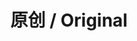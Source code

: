 ---
layout: page
title: 原创 / Original
nav: true
nav_order: 5
dropdown: true
children:
  - title: 随笔 / Notes
    permalink: /blog/category/notes
  - title: divider
  - title: 诗歌 / Poems
    permalink: /blog/category/poems
  - title: divider
  - title: 短语 / Phrases
    permalink: /blog/category/phrases
  - title: divider
  - title: 梦境 / Dreams
    permalink: /blog/category/dreams/
  - title: divider
  - title: 杂文 / Essays
    permalink: /blog/category/essays/
  - title: divider
  - title: 绘画 / Paintings
    permalink: /blog/category/paintings
  - title: divider
  - title: 海城墙 / Sea-Wall
    permalink: /blog/category/sea-wall
  - title: divider
  - title: 云之国 / Cloud-Country
    permalink: /blog/category/cloud-country/
---